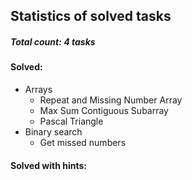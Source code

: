 ## Statistics of solved tasks

##### Total count: 4 tasks

#### Solved:
  - Arrays
    - Repeat and Missing Number Array
    - Max Sum Contiguous Subarray
    - Pascal Triangle
  - Binary search
    - Get missed numbers
    
#### Solved with hints:
 